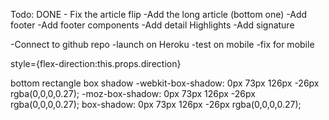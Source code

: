 
Todo:
DONE - Fix the article flip
-Add the long article (bottom one)
-Add footer
-Add footer components
-Add detail Highlights
-Add signature

-Connect to github repo
-launch on Heroku
-test on mobile
-fix for mobile


style={flex-direction:this.props.direction}


bottom rectangle box shadow
-webkit-box-shadow: 0px 73px 126px -26px rgba(0,0,0,0.27);
-moz-box-shadow: 0px 73px 126px -26px rgba(0,0,0,0.27);
box-shadow: 0px 73px 126px -26px rgba(0,0,0,0.27);
